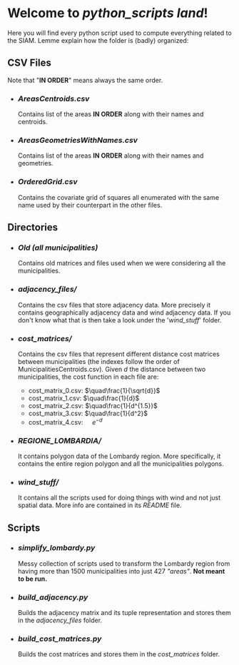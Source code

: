 # Welcome to *python_scripts land*!

Here you will find every python script used to compute everything related to the SIAM. Lemme explain how the folder is (badly) organized:

## CSV Files

Note that "**IN ORDER**" means always the same order.

- ### _AreasCentroids.csv_
    Contains list of the areas **IN ORDER** along with their names and centroids.
  
- ### _AreasGeometriesWithNames.csv_
    Contains list of the areas **IN ORDER** along with their names and geometries.

- ### _OrderedGrid.csv_
    Contains the covariate grid of squares all enumerated with the same name used by their counterpart in the other files.

## Directories
- ### _Old (all municipalities)_
    Contains old matrices and files used when we were considering all the municipalities.
- ### _adjacency_files/_
   Contains the csv files that store adjacency data. More precisely it contains geographically adjacency data and wind adjacency data. If you don't know what that is then take a look under the '_wind_stuff_' folder.
- ### _cost_matrices/_
    Contains the csv files that represent different distance cost matrices between municipalities (the indexes follow the order of MunicipalitiesCentroids.csv). Given $d$ the distance between two municipalities, the cost function in each file are:

  - cost_matrix_0.csv: $\quad\frac{1}{\sqrt{d}}$
  - cost_matrix_1.csv: $\quad\frac{1}{d}$
  - cost_matrix_2.csv: $\quad\frac{1}{d^{1.5}}$
  - cost_matrix_3.csv: $\quad\frac{1}{d^2}$
  - cost_matrix_4.csv: $\quad e^{-d}$
- ### _REGIONE_LOMBARDIA/_
    It contains polygon data of the Lombardy region. More specifically, it contains the entire region polygon and all the municipalities polygons.
- ### _wind_stuff/_
    It contains all the scripts used for doing things with wind and not just spatial data. More info are contained in its _README_ file.

## Scripts
- ### _simplify_lombardy.py_
    Messy collection of scripts used to transform the Lombardy region from having more than 1500 municipalities into just 427 _"areas"_. **Not meant to be run.**
- ### _build_adjacency.py_
    Builds the adjacency matrix and its tuple representation and stores them in the _adjacency_files_ folder.

- ### _build_cost_matrices.py_
    Builds the cost matrices and stores them in the _cost_matrices_ folder.

<!-- - ### _check_cost_matrices.py_
    Plots the different distance cost matrices to check that they make sense. More precisely, it displays every municipality as a dot colored differently depending on its distance from Crema. Will probably be substituted by a notebook.

- ### _generate_adjacency_graph.py_
    Plots an adjacency graph between municipalities using the data generated by the _build_adjacency.py_ script and overlays it on top of Lombardy. It's used to check that everything is correct.
    Will probably be substituted by a notebook. -->
